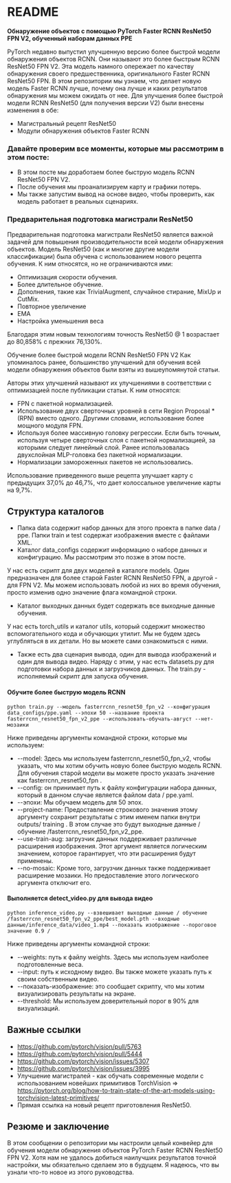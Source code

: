# README

**Обнаружение объектов с помощью PyTorch Faster RCNN ResNet50 FPN V2, обученный наборам данных PPE**

PyTorch недавно выпустил улучшенную версию более быстрой модели обнаружения объектов RCNN. Они называют это более быстрым RCNN ResNet50 FPN V2. Эта модель намного опережает по качеству обнаружения своего предшественника, оригинального Faster RCNN ResNet50 FPN. В этом репозитории мы узнаем, что делает новую модель Faster RCNN лучше, почему она лучше и каких результатов обнаружения мы можем ожидать от нее.
Для улучшения более быстрой модели RCNN ResNet50 (для получения версии V2) были внесены изменения в обе:

* Магистральный рецепт ResNet50
* Модули обнаружения объектов Faster RCNN

### Давайте проверим все моменты, которые мы рассмотрим в этом посте:

* В этом посте мы доработаем более быструю модель RCNN ResNet50 FPN V2.
* После обучения мы проанализируем карту и графики потерь.
* Мы также запустим вывод на основе видео, чтобы проверить, как модель работает в реальных сценариях.


### Предварительная подготовка магистрали ResNet50

Предварительная подготовка магистрали ResNet50 является важной задачей для повышения производительности всей модели обнаружения объектов. Модель ResNet50 (как и многие другие модели классификации) была обучена с использованием нового рецепта обучения. К ним относятся, но не ограничиваются ими:

* Оптимизация скорости обучения.
* Более длительное обучение.
* Дополнения, такие как TrivialAugment, случайное стирание, MixUp и CutMix.
* Повторное увеличение
* EMA
* Настройка уменьшения веса

Благодаря этим новым технологиям точность ResNet50 @ 1 возрастает до 80,858% с прежних 76,130%.

Обучение более быстрой модели RCNN ResNet50 FPN V2
Как упоминалось ранее, большинство улучшений для обучения всей модели обнаружения объектов были взяты из вышеупомянутой статьи.

Авторы этих улучшений называют их улучшениями в соответствии с оптимизацией после публикации статьи. К ним относятся:

* FPN с пакетной нормализацией.
* Использование двух сверточных уровней в сети Region Proposal * (RPN) вместо одного. Другими словами, использование более мощного модуля FPN.
* Используя более массивную головку регрессии. Если быть точным, используя четыре сверточных слоя с пакетной нормализацией, за которыми следует линейный слой. Ранее использовалась двухслойная MLP-головка без пакетной нормализации.
* Нормализации замороженных пакетов не использовались.

Использование приведенного выше рецепта улучшает карту с предыдущих 37,0% до 46,7%, что дает колоссальное увеличение карты на 9,7%.

## Структура каталогов

* Папка data содержит набор данных для этого проекта в папке data / ppe. Папки train и test содержат изображения вместе с файлами XML.
* Каталог data_configs содержит информацию о наборе данных и конфигурацию. Мы рассмотрим это позже в этом посте.

У нас есть скрипт для двух моделей в каталоге models. Один предназначен для более старой Faster RCNN ResNet50 FPN, а другой - для FPN V2. Мы можем использовать любой из них во время обучения, просто изменив одно значение флага командной строки.

* Каталог выходных данных будет содержать все выходные данные обучения.

У нас есть torch_utils и каталог utils, который содержит множество вспомогательного кода и обучающих утилит. Мы не будем здесь углубляться в их детали. Но вы можете сами ознакомиться с ними.

* Также есть два сценария вывода, один для вывода изображений и один для вывода видео. Наряду с этим, у нас есть datasets.py для подготовки набора данных и загрузчиков данных. The train.py - исполняемый скрипт для запуска обучения.

#### Обучите более быструю модель RCNN

`python train.py --модель fasterrcnn_resnet50_fpn_v2 --конфигурация data_configs/ppe.yaml --эпохи 50 --название проекта fasterrcnn_resnet50_fpn_v2_ppe --использовать-обучать-август --нет-мозаики`

Ниже приведены аргументы командной строки, которые мы используем:

* --model: Здесь мы используем fasterrcnn_resnet50_fpn_v2, чтобы указать, что мы хотим обучить новую более быструю модель RCNN. Для обучения старой модели вы можете просто указать значение как fasterrcnn_resnet50_fpn .
* --config: он принимает путь к файлу конфигурации набора данных, который в данном случае является файлом data / ppe.yaml.
* --эпохи: Мы обучаем модель для 50 эпох.
* --project-name: Предоставление строкового значения этому аргументу сохранит результаты с этим именем папки внутри outputs/ training . В этом случае это будут выходные данные / обучение /fasterrcnn_resnet50_fpn_v2_ppe.
* --use-train-aug: загрузчик данных поддерживает различные расширения изображения. Этот аргумент является логическим значением, которое гарантирует, что эти расширения будут применены.
* --no-mosaic: Кроме того, загрузчик данных также поддерживает расширение мозаики. Но предоставление этого логического аргумента отключит его.

#### Выполняется detect_video.py для вывода видео

`python inference_video.py --взвешивает выходные данные / обучение /fasterrcnn_resnet50_fpn_v2_ppe/best_model.pth --входные данные/inference_data/video_1.mp4 --показать изображение --пороговое значение 0.9 /`

Ниже приведены аргументы командной строки:

* --weights: путь к файлу weights. Здесь мы используем наиболее подготовленные веса.
* --input: путь к исходному видео. Вы также можете указать путь к своим собственным видео.
* --показать-изображение: это сообщает скрипту, что мы хотим визуализировать результаты на экране.
* --threshold: Мы используем доверительный порог в 90% для визуализаций.

## Важные ссылки

* https://github.com/pytorch/vision/pull/5763
* https://github.com/pytorch/vision/pull/5444
* https://github.com/pytorch/vision/issues/5307
* https://github.com/pytorch/vision/issues/3995
* Улучшение магистралей - как обучать современные модели с использованием новейших примитивов TorchVision => https://pytorch.org/blog/how-to-train-state-of-the-art-models-using-torchvision-latest-primitives/ 
* Прямая ссылка на новый рецепт приготовления ResNet50.

## Резюме и заключение

В этом сообщении о репозитории мы настроили целый конвейер для обучения модели обнаружения объектов PyTorch Faster RCNN ResNet50 FPN V2. Хотя нам не удалось добиться наилучших результатов точной настройки, мы обязательно сделаем это в будущем. Я надеюсь, что вы узнали что-то новое из этого руководства.
